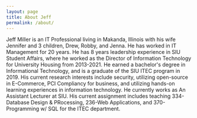 ```yaml
---
layout: page
title: About Jeff
permalink: /about/
---
```


Jeff Miller is an IT Professional living in Makanda, Illinois with his wife Jennifer and 3 children, Drew, Robby, and Jenna. He has worked in IT Management for 20 years. He has 8 years leadership experience in SIU Student Affairs, where he worked as the Director of Information Technology for University Housing from 2013-2021. He earned a bachelor's degree in Informational Technology, and is a graduate of the SIU ITEC program in 2019. His current research interests include security, utilizing open-source in E-Commerce, PCI Compliancy for business, and utilizing hands-on learning experiences in information technology. He currently works as An Assistant Lecturer at SIU. His current assignment includes teaching 334-Database Design & PRocessing, 236-Web Applications, and 370-Programming w/ SQL for the ITEC department.
